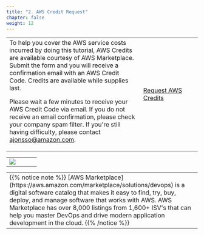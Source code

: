 ```yaml
---
title: "2. AWS Credit Request"
chapter: false
weight: 12
---
```


<table class="credit" style="width:100%">
<tr class="credit">
  <td class="credit" style="width:70%">To help you cover the AWS service costs incurred by doing this tutorial,
AWS Credits are available courtesy of AWS Marketplace. Submit the form and you
will receive a confirmation email with an AWS Credit Code. Credits are 
available while supplies last.

Please wait a few minutes to receive your AWS Credit Code via email. If you do
not receive an email confirmation, please check your company spam filter.
If you're still having difficulty, please contact ajonsso@amazon.com.
  </td>

  <td class="credit" style="width:30%"> <a href="https://pages.awscloud.com/awsmp-wsm-dev-workshop-series-credit-request.html?trk=lab_{partnerName}" target="_blank" class="credit-btn">Request AWS Credits</a>  </td>
</tr>
</table>

<table class="credit" style="width:100%">
<tr class="credit">
  <td class="credit" style="width:40%"> 
      <a href="https://aws.amazon.com/marketplace/pp/B07PZY3369?&trk=el_a134p000003yrYeAAI&trkCampaign=AWSMP_pdp_dev_x_dg&sc_channel=el&sc_campaign=el_awsmp_mult&sc_outcome=Marketplace" target="_blank"><img src="/images/setup/available-in-awsmp-badge.png"></a>
  </td>

  <td class="credit" style="width:60%">

  </td>

</tr>
</table>


<table class="credit">
<tr class="credit"><td class="credit" style="width:100%">
{{% notice note %}}
[AWS Marketplace](https://aws.amazon.com/marketplace/solutions/devops) is a digital software catalog that makes it easy to find, try, buy, deploy, and manage 
software that works with AWS. AWS Marketplace has over 8,000 listings from 1,600+ ISV's that can
help you master DevOps and drive modern application development in the cloud.
{{% /notice %}}
</td></tr>
</table>

